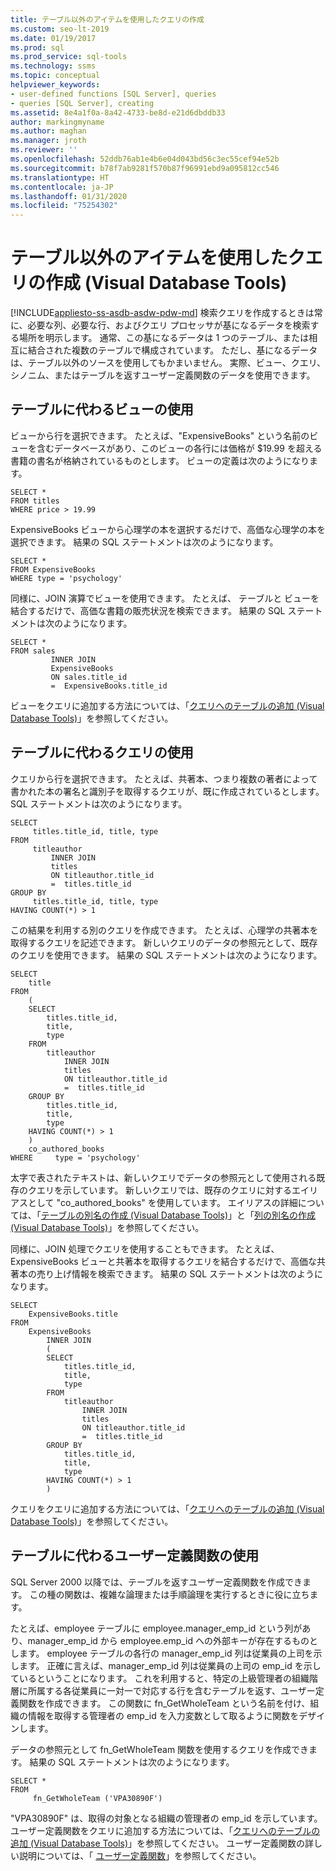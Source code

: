 ```yaml
---
title: テーブル以外のアイテムを使用したクエリの作成
ms.custom: seo-lt-2019
ms.date: 01/19/2017
ms.prod: sql
ms.prod_service: sql-tools
ms.technology: ssms
ms.topic: conceptual
helpviewer_keywords:
- user-defined functions [SQL Server], queries
- queries [SQL Server], creating
ms.assetid: 8e4a1f0a-8a42-4733-be8d-e21d6dbddb33
author: markingmyname
ms.author: maghan
ms.manager: jroth
ms.reviewer: ''
ms.openlocfilehash: 52ddb76ab1e4b6e04d043bd56c3ec55cef94e52b
ms.sourcegitcommit: b78f7ab9281f570b87f96991ebd9a095812cc546
ms.translationtype: HT
ms.contentlocale: ja-JP
ms.lasthandoff: 01/31/2020
ms.locfileid: "75254302"
---
```

# <a name="create-queries-using-something-besides-a-table-visual-database-tools"></a>テーブル以外のアイテムを使用したクエリの作成 (Visual Database Tools)
[!INCLUDE[appliesto-ss-asdb-asdw-pdw-md](../../includes/appliesto-ss-asdb-asdw-pdw-md.md)]
検索クエリを作成するときは常に、必要な列、必要な行、およびクエリ プロセッサが基になるデータを検索する場所を明示します。 通常、この基になるデータは 1 つのテーブル、または相互に結合された複数のテーブルで構成されています。 ただし、基になるデータは、テーブル以外のソースを使用してもかまいません。 実際、ビュー、クエリ、シノニム、またはテーブルを返すユーザー定義関数のデータを使用できます。  
  
## <a name="using-a-view-in-place-of-a-table"></a>テーブルに代わるビューの使用  
ビューから行を選択できます。 たとえば、"ExpensiveBooks" という名前のビューを含むデータベースがあり、このビューの各行には価格が $19.99 を超える書籍の書名が格納されているものとします。 ビューの定義は次のようになります。  
  
```  
SELECT *  
FROM titles  
WHERE price > 19.99  
```  
  
ExpensiveBooks ビューから心理学の本を選択するだけで、高価な心理学の本を選択できます。 結果の SQL ステートメントは次のようになります。  
  
```  
SELECT *  
FROM ExpensiveBooks  
WHERE type = 'psychology'  
```  
  
同様に、JOIN 演算でビューを使用できます。 たとえば、 テーブルと  ビューを結合するだけで、高価な書籍の販売状況を検索できます。 結果の SQL ステートメントは次のようになります。  
  
```  
SELECT *  
FROM sales   
         INNER JOIN   
         ExpensiveBooks   
         ON sales.title_id   
         =  ExpensiveBooks.title_id  
```  
  
ビューをクエリに追加する方法については、「[クエリへのテーブルの追加 (Visual Database Tools)](../../ssms/visual-db-tools/add-tables-to-queries-visual-database-tools.md)」を参照してください。  
  
## <a name="using-a-query-in-place-of-a-table"></a>テーブルに代わるクエリの使用  
クエリから行を選択できます。 たとえば、共著本、つまり複数の著者によって書かれた本の署名と識別子を取得するクエリが、既に作成されているとします。 SQL ステートメントは次のようになります。  
  
```  
SELECT   
     titles.title_id, title, type  
FROM   
     titleauthor   
         INNER JOIN  
         titles   
         ON titleauthor.title_id   
         =  titles.title_id   
GROUP BY   
     titles.title_id, title, type  
HAVING COUNT(*) > 1  
```  
  
この結果を利用する別のクエリを作成できます。 たとえば、心理学の共著本を取得するクエリを記述できます。 新しいクエリのデータの参照元として、既存のクエリを使用できます。 結果の SQL ステートメントは次のようになります。  
  
```  
SELECT   
    title  
FROM   
    (  
    SELECT   
        titles.title_id,   
        title,   
        type  
    FROM   
        titleauthor   
            INNER JOIN  
            titles   
            ON titleauthor.title_id   
            =  titles.title_id   
    GROUP BY   
        titles.title_id,   
        title,   
        type  
    HAVING COUNT(*) > 1  
    )   
    co_authored_books  
WHERE     type = 'psychology'  
```  
  
太字で表されたテキストは、新しいクエリでデータの参照元として使用される既存のクエリを示しています。 新しいクエリでは、既存のクエリに対するエイリアスとして "co_authored_books" を使用しています。 エイリアスの詳細については、「[テーブルの別名の作成 (Visual Database Tools)](../../ssms/visual-db-tools/create-table-aliases-visual-database-tools.md)」と「[列の別名の作成 (Visual Database Tools)](../../ssms/visual-db-tools/create-column-aliases-visual-database-tools.md)」を参照してください。  
  
同様に、JOIN 処理でクエリを使用することもできます。 たとえば、ExpensiveBooks ビューと共著本を取得するクエリを結合するだけで、高価な共著本の売り上げ情報を検索できます。 結果の SQL ステートメントは次のようになります。  
  
```  
SELECT   
    ExpensiveBooks.title  
FROM   
    ExpensiveBooks   
        INNER JOIN  
        (  
        SELECT   
            titles.title_id,   
            title,   
            type  
        FROM   
            titleauthor   
                INNER JOIN  
                titles   
                ON titleauthor.title_id   
                =  titles.title_id   
        GROUP BY   
            titles.title_id,   
            title,   
            type  
        HAVING COUNT(*) > 1  
        )  
```  
  
クエリをクエリに追加する方法については、「[クエリへのテーブルの追加 (Visual Database Tools)](../../ssms/visual-db-tools/add-tables-to-queries-visual-database-tools.md)」を参照してください。  
  
## <a name="using-a-user-defined-function-in-place-of-a-table"></a>テーブルに代わるユーザー定義関数の使用  
SQL Server 2000 以降では、テーブルを返すユーザー定義関数を作成できます。 この種の関数は、複雑な論理または手順論理を実行するときに役に立ちます。  
  
たとえば、employee テーブルに employee.manager_emp_id という列があり、manager_emp_id から employee.emp_id への外部キーが存在するものとします。 employee テーブルの各行の manager_emp_id 列は従業員の上司を示します。 正確に言えば、manager_emp_id 列は従業員の上司の emp_id を示しているということになります。 これを利用すると、特定の上級管理者の組織階層に所属する各従業員に一対一で対応する行を含むテーブルを返す、ユーザー定義関数を作成できます。 この関数に fn_GetWholeTeam という名前を付け、組織の情報を取得する管理者の emp_id を入力変数として取るように関数をデザインします。  
  
データの参照元として fn_GetWholeTeam 関数を使用するクエリを作成できます。 結果の SQL ステートメントは次のようになります。  
  
```  
SELECT *   
FROM   
     fn_GetWholeTeam ('VPA30890F')  
```  
  
"VPA30890F" は、取得の対象となる組織の管理者の emp_id を示しています。 ユーザー定義関数をクエリに追加する方法については、「[クエリへのテーブルの追加 (Visual Database Tools)](../../ssms/visual-db-tools/add-tables-to-queries-visual-database-tools.md)」を参照してください。 ユーザー定義関数の詳しい説明については、「 [ユーザー定義関数](https://msdn.microsoft.com/d7ddafab-f5a6-44b0-81d5-ba96425aada4)」を参照してください。  
  
